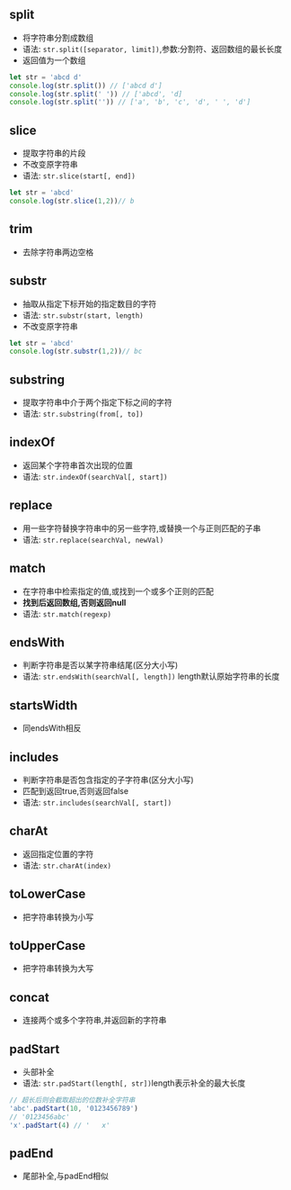 ## split
- 将字符串分割成数组
- 语法: `str.split([separator, limit])`,参数:分割符、返回数组的最长长度
- 返回值为一个数组
```js
let str = 'abcd d'
console.log(str.split()) // ['abcd d']
console.log(str.split(' ')) // ['abcd', 'd]
console.log(str.split('')) // ['a', 'b', 'c', 'd', ' ', 'd']
```
## slice
- 提取字符串的片段
- 不改变原字符串
- 语法: `str.slice(start[, end])`
```js
let str = 'abcd'
console.log(str.slice(1,2))// b
```
## trim
- 去除字符串两边空格
## substr
- 抽取从指定下标开始的指定数目的字符
- 语法: `str.substr(start, length)`
- 不改变原字符串
```js
let str = 'abcd'
console.log(str.substr(1,2))// bc
```
## substring
- 提取字符串中介于两个指定下标之间的字符
- 语法: `str.substring(from[, to])`
## indexOf
- 返回某个字符串首次出现的位置
- 语法: `str.indexOf(searchVal[, start])`
## replace
- 用一些字符替换字符串中的另一些字符,或替换一个与正则匹配的子串
- 语法: `str.replace(searchVal, newVal)`
## match
- 在字符串中检索指定的值,或找到一个或多个正则的匹配
- **找到后返回数组,否则返回null**
- 语法: `str.match(regexp)`
## endsWith
- 判断字符串是否以某字符串结尾(区分大小写)
- 语法: `str.endsWith(searchVal[, length])` length默认原始字符串的长度
## startsWidth
- 同endsWith相反
## includes
- 判断字符串是否包含指定的子字符串(区分大小写)
- 匹配到返回true,否则返回false
- 语法: `str.includes(searchVal[, start])`
## charAt
- 返回指定位置的字符
- 语法: `str.charAt(index)`
## toLowerCase
- 把字符串转换为小写
## toUpperCase
- 把字符串转换为大写
## concat
- 连接两个或多个字符串,并返回新的字符串
## padStart
- 头部补全
- 语法: `str.padStart(length[, str])`length表示补全的最大长度
```js
// 超长后则会截取超出的位数补全字符串
'abc'.padStart(10, '0123456789')
// '0123456abc'
'x'.padStart(4) // '   x'
```
## padEnd
- 尾部补全,与padEnd相似